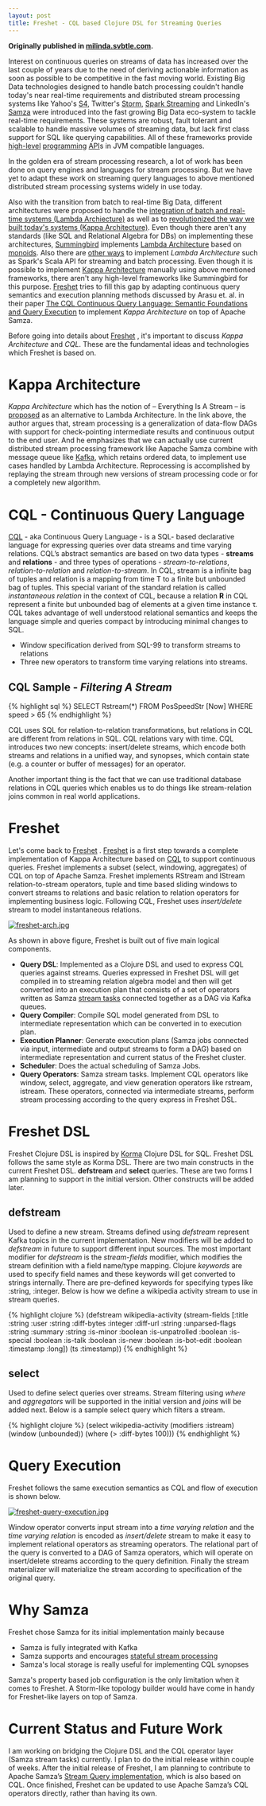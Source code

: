 ```yaml
---
layout: post
title: Freshet - CQL based Clojure DSL for Streaming Queries
---
```


**Originally published in [milinda.svbtle.com](http://milinda.svbtle.com/freshet-cql-based-clojure-dsl-for-streaming-queries).**

Interest on continuous queries on streams of data has increased over the last couple of years due to the need of deriving actionable information as soon as possible to be competitive in the fast moving world. Existing Big Data technologies designed to handle batch processing couldn't handle today's near real-time requirements and distributed stream processing systems like Yahoo's [S4](http://incubator.apache.org/s4/), Twitter's [Storm](https://storm.apache.org/), [Spark Streaming](https://spark.apache.org/streaming/) and LinkedIn's [Samza](http://samza.incubator.apache.org/) were introduced into the fast growing Big Data eco-system to tackle real-time requirements. These systems are robust, fault tolerant and scalable to handle massive volumes of streaming data, but lack first class support for SQL like querying capabilities. All of these frameworks provide [high-level](http://samza.incubator.apache.org/learn/documentation/0.8/api/overview.html) [programming](https://storm.apache.org/documentation/Trident-tutorial.html) [API](https://spark.apache.org/docs/latest/streaming-programming-guide.html)s in JVM compatible languages.

In the golden era of stream processing research, a lot of work has been done on query engines and languages for stream processing. But we have yet to adapt these work on streaming query languages to above mentioned distributed stream processing systems widely in use today.

Also with the transition from batch to real-time Big Data, different architectures were proposed to handle the [integration of batch and real-time systems (Lambda Archiecture)](http://lambda-architecture.net/) as well as to [revolutionized the way we built today's systems (Kappa Architecture)](http://www.kappa-architecture.com/). Even though there aren't any standards (like SQL and Relational Algebra for DBs) on implementing these architectures, [Summingbird](https://github.com/twitter/summingbird) implements [Lambda Architecture](http://lambda-architecture.net/) based on [monoids](http://en.wikipedia.org/wiki/Monoid). Also there are [other ways](http://spark-summit.org/2014/talk/applying-the-lambda-architecture-with-spark) to implement *Lambda Architecture* such as Spark's Scala API for streaming and batch processing. Even though it is possible to implement [Kappa Architecture](http://www.kappa-architecture.com/) manually using above mentioned frameworks, there aren't any high-level frameworks like Summingbird for this purpose. [Freshet](https://github.com/milinda/Freshet) tries to fill this gap by adapting continuous query semantics and execution planning methods discussed by Arasu et. al. in their paper [The CQL Continuous Query Language: Semantic Foundations and Query Execution](https://cs.uwaterloo.ca/~david/cs848/stream-cql.pdf) to implement *Kappa Architecture* on top of Apache Samza.

Before going into details about [Freshet](https://github.com/milinda/Freshet) , it's important to discuss *Kappa Architecture* and *CQL*. These are the fundamental ideas and technologies which Freshet is based on.

# Kappa Architecture

*Kappa Architecture* which has the notion of – Everything Is A Stream – is [proposed](http://radar.oreilly.com/2014/07/questioning-the-lambda-architecture.html) as an alternative to Lambda Architecture. In the link above, the author  argues that, stream processing is a generalization of data-flow DAGs with support for check-pointing intermediate results and continuous output to the end user. And he emphasizes that we can actually use current distributed stream processing framework like Aapache Samza combine with message queue like [Kafka](http://kafka.apache.org/), which retains ordered data, to implement use cases handled by Lambda Architecture. Reprocessing is accomplished by replaying the stream through new versions of stream processing code or for a completely new algorithm.

# CQL - Continuous Query Language

[CQL](https://cs.uwaterloo.ca/~david/cs848/stream-cql.pdf) - aka Continuous Query Language - is a SQL- based declarative language for expressing queries over data streams and time varying relations. CQL’s abstract semantics are based on two data types - **streams** and **relations** - and three types of operations - *stream-to-relations*, *relation-to-relation* and *relation-to-stream*. In CQL, stream is a infinite bag of tuples and relation is a mapping from time &Tau; to a finite but unbounded bag of tuples. This special variant of the standard relation is called *instantaneous relation* in the context of CQL, because a relation **R** in CQL represent a finite but unbounded bag of elements at a given time instance &tau;. CQL takes advantage of well understood relational semantics and keeps the language simple and queries compact by introducing minimal changes to SQL.

- Window specification derived from SQL-99 to transform streams to relations
- Three new operators to transform time varying relations into streams.

## CQL Sample - *Filtering A Stream*

{% highlight sql %}
SELECT Rstream(*)
 FROM PosSpeedStr [Now]
 WHERE speed > 65
{% endhighlight %}

CQL uses SQL for relation-to-relation transformations, but relations in CQL are different from relations in SQL. CQL relations vary with time. CQL introduces two new concepts: insert/delete streams, which encode both streams and relations in a unified way, and synopses, which contain state (e.g. a counter or buffer of messages) for an operator.

Another important thing is the fact that we can use traditional database relations in CQL queries which enables us to do things like stream-relation joins common in real world applications.

# Freshet

Let's come back to [Freshet](https://github.com/milinda/Freshet) . [Freshet](https://github.com/milinda/Freshet)  is a first step towards a complete implementation of Kappa Architecture based on [CQL](https://cs.uwaterloo.ca/~david/cs848/stream-cql.pdf) to support continuous queries. Freshet implements a subset (select, windowing, aggregates) of CQL on top of Apache Samza. Freshet implements RStream and IStream relation-to-stream operators, tuple and time based sliding windows to convert streams to relations and basic relation to relation operators for implementing business logic. Following CQL, Freshet uses *insert/delete* stream to model instantaneous relations.

[![freshet-arch.jpg](https://d23f6h5jpj26xu.cloudfront.net/bzsmth0xzik1jq_small.jpg)](http://img.svbtle.com/bzsmth0xzik1jq.jpg)

As shown in above figure, Freshet is built out of five main logical components.

* **Query DSL**: Implemented as a Clojure DSL and used to express CQL queries against streams. Queries expressed in Freshet DSL will get compiled in to streaming relation algebra model and then will get converted into an execution plan that consists of a set of operators written as Samza [stream tasks](http://samza.incubator.apache.org/learn/documentation/0.8/api/overview.html) connected together as a DAG via Kafka queues.
* **Query Compiler**: Compile SQL model generated from DSL to intermediate representation which can be converted in to execution plan.
* **Execution Planner**: Generate execution plans (Samza jobs connected via input, intermediate and output streams to form a DAG) based on intermediate representation and current status of the Freshet cluster.
* **Scheduler**: Does the actual scheduling of Samza Jobs.
* **Query Operators**: Samza stream tasks. Implement
CQL operators like window, select, aggregate, and view generation operators like rstream, istream. These operators, connected via intermediate streams, perform stream processing according to the query express in Freshet DSL.

# Freshet DSL

Freshet Clojure DSL is inspired by [Korma](http://sqlkorma.com/) Clojure DSL for SQL. Freshet DSL follows the same style as Korma DSL. There are two main constructs in the current Freshet DSL. **defstream** and **select** queries. These are two forms I am planning to support in the initial version. Other constructs will be added later.

## defstream

Used to define a new stream. Streams defined using *defstream* represent Kafka topics in the current implementation. New modifiers will be added to *defstream* in future to support different input sources. The most important modifier for *defstream* is the *stream-fields* modifier, which modifies the stream definition with a field name/type mapping. Clojure *keywords* are used to specify field names and these keywords will get converted to strings internally. There are pre-defined keywords for specifying types like :string, :integer. Below is how we define a wikipedia activity stream to use in stream queries.

{% highlight clojure %}
(defstream wikipedia-activity
           (stream-fields [:title :string
                           :user :string
                           :diff-bytes :integer
                           :diff-url :string
                           :unparsed-flags :string
                           :summary :string
                           :is-minor :boolean
                           :is-unpatrolled :boolean
                           :is-special :boolean
                           :is-talk :boolean
                           :is-new :boolean
                           :is-bot-edit :boolean
                           :timestamp :long])
           (ts :timestamp))
{% endhighlight %}


## select

Used to define select queries over streams. Stream filtering using *where* and *aggregators* will be supported in the initial version and *joins* will be added next. Below is a sample select query which filters a stream.

{% highlight clojure %}
(select wikipedia-activity
           (modifiers :istream)
           (window (unbounded))
           (where (> :diff-bytes 100)))
{% endhighlight %}


# Query Execution

Freshet follows the same execution semantics as CQL and flow of execution is shown below.

[![freshet-query-execution.jpg](https://d23f6h5jpj26xu.cloudfront.net/csdnd7s46rbvq_small.jpg)](http://img.svbtle.com/csdnd7s46rbvq.jpg)

Window operator converts input stream into a *time varying relation* and the *time varying relation* is encoded as *insert/delete* stream to make it easy to implement relational operators as streaming operators. The relational part of the query is converted to a DAG of Samza operators, which will operate on insert/delete streams according to the query definition. Finally the stream materializer will materialize the stream according to specification of the original query.

# Why Samza

Freshet chose Samza for its initial implementation mainly because

* Samza is fully integrated with Kafka
* Samza supports and encourages [stateful stream processing](http://samza.incubator.apache.org/learn/documentation/0.8/container/state-management.html)
* Samza's local storage is really useful for implementing CQL synopses

Samza's property based job configuration is the only limitation when it comes to Freshet. A Storm-like topology builder would have come in handy for Freshet-like layers on top of Samza.

# Current Status and Future Work

I am working on bridging the Clojure DSL and the CQL operator layer (Samza stream tasks) currently. I plan to do the initial release within couple of weeks. After the initial release of Freshet, I am planning to contribute to Apache Samza’s [Stream Query implementation](https://issues.apache.org/jira/browse/SAMZA-390), which is also based on CQL. Once finished, Freshet can be updated to use Apache Samza’s CQL operators directly, rather than having its own.

